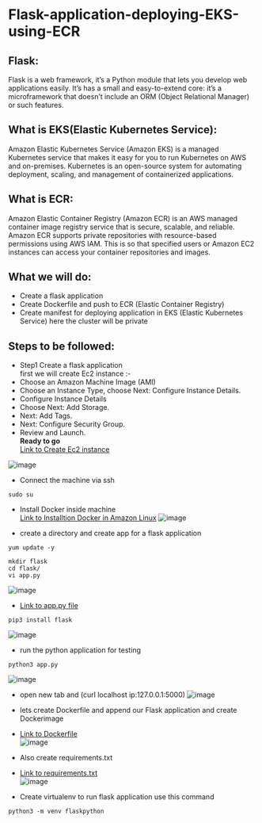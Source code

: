 # Flask-application-deploying-EKS-using-ECR


## Flask:
Flask is a web framework, it’s a Python module that lets you develop web applications easily. It’s has a small and easy-to-extend core: it’s a microframework that doesn’t include an ORM (Object Relational Manager) or such features.

## What is EKS(Elastic Kubernetes Service):
Amazon Elastic Kubernetes Service (Amazon EKS) is a managed Kubernetes service that makes it easy for you to run Kubernetes on AWS and on-premises. Kubernetes is an open-source system for automating deployment, scaling, and management of containerized applications.

## What is ECR:
Amazon Elastic Container Registry (Amazon ECR) is an AWS managed container image registry service that is secure, scalable, and reliable. Amazon ECR supports private repositories with resource-based permissions using AWS IAM. This is so that specified users or Amazon EC2 instances can access your container repositories and images.

## What we will do:
- Create a flask application 
- Create Dockerfile and push to ECR (Elastic Container Registry)
- Create manifest for deploying application in EKS (Elastic Kubernetes Service) here the cluster will be private 

## Steps to be followed:
- Step1 Create a flask application <br>
  first we will create Ec2 instance :- 
- Choose an Amazon Machine Image (AMI)
- Choose an Instance Type, choose Next: Configure Instance Details.
- Configure Instance Details
- Choose Next: Add Storage.
- Next: Add Tags.
- Next: Configure Security Group.
- Review and Launch.<br>
<b> Ready to go </b> <br>
 [Link to Create Ec2 instance](https://docs.aws.amazon.com/efs/latest/ug/gs-step-one-create-ec2-resources.html)
 
![image](https://user-images.githubusercontent.com/63963025/167152381-3eb0b21d-7a17-4f26-894c-d56a10ad29f2.png)

-  Connect the machine via ssh 

```
sudo su 
```
-  Install Docker inside machine <br>
 [Link to Installtion Docker in Amazon Linux](https://docs.aws.amazon.com/AmazonECR/latest/userguide/getting-started-cli.html)
![image](https://user-images.githubusercontent.com/63963025/167154337-861f9cd4-9178-46cf-83e3-32cdc18f30fe.png)

- create a directory and create app for a flask application 
```
yum update -y 
```
```
mkdir flask
cd flask/
vi app.py
```
![image](https://user-images.githubusercontent.com/63963025/167156933-c5b7b11b-a6b4-4645-88f0-4a15ecd898bb.png)
- [Link to app.py file](*)
```
pip3 install flask 
```
![image](https://user-images.githubusercontent.com/63963025/167154877-0781f2dc-149f-48b6-a932-18a833f50e78.png)

- run the python application for testing 
```
python3 app.py
```
![image](https://user-images.githubusercontent.com/63963025/167158639-d965d2f7-0d25-405d-a70e-8fd947cade1d.png)


- open new tab and (curl localhost ip:127.0.0.1:5000)
![image](https://user-images.githubusercontent.com/63963025/167158711-86223ad1-2f0e-43f0-be9d-393ccabdefcb.png)


- lets create Dockerfile and append our Flask application and create Dockerimage <br>
- [Link to Dockerfile](*) <br>
![image](https://user-images.githubusercontent.com/63963025/167160362-ca8ff530-0541-410f-96a4-07dddc1ba812.png)


- Also create requirements.txt 
- [Link to requirements.txt](*) <br>
![image](https://user-images.githubusercontent.com/63963025/167160154-a09f9344-585a-4d8b-ade6-c50af02c265e.png)

- Create virtualenv to run flask application
 use this command 
 ```
 python3 -m venv flaskpython
 ```


